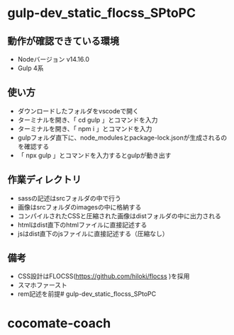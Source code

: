 # gulp-dev_static_flocss_SPtoPC

## 動作が確認できている環境
- Nodeバージョン v14.16.0
- Gulp 4系

## 使い方
- ダウンロードしたフォルダをvscodeで開く
- ターミナルを開き、「 cd gulp 」とコマンドを入力
- ターミナルを開き、「 npm i 」とコマンドを入力
- gulpフォルダ直下に、node_modulesとpackage-lock.jsonが生成されるのを確認する
- 「 npx gulp 」とコマンドを入力するとgulpが動き出す

## 作業ディレクトリ
- sassの記述はsrcフォルダの中で行う
- 画像はsrcフォルダのimagesの中に格納する
- コンパイルされたCSSと圧縮された画像はdistフォルダの中に出力される
- htmlはdist直下のhtmlファイルに直接記述する
- jsはdist直下のjsファイルに直接記述する（圧縮なし）

## 備考
- CSS設計はFLOCSS(https://github.com/hiloki/flocss )を採用
- スマホファースト
- rem記述を前提# gulp-dev_static_flocss_SPtoPC
# cocomate-coach
